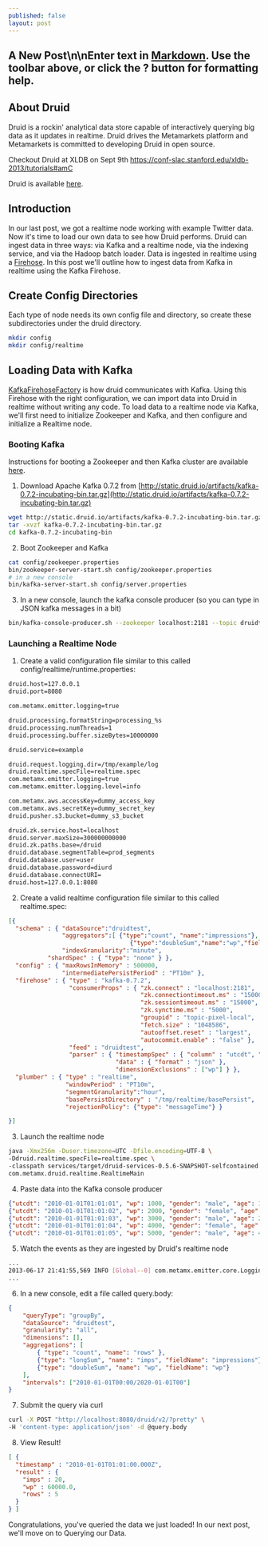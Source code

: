 ```yaml
---
published: false
layout: post
---
```


## A New Post\n\nEnter text in [Markdown](http://daringfireball.net/projects/markdown/). Use the toolbar above, or click the **?** button for formatting help.
## About Druid ##
Druid is a rockin' analytical data store capable of interactively querying big data as it updates in realtime. Druid drives the Metamarkets platform and Metamarkets is committed to developing Druid in open source.

Checkout Druid at XLDB on Sept 9th https://conf-slac.stanford.edu/xldb-2013/tutorials#amC

Druid is available [here](https://github.com/metamx/druid).

## Introduction ##

In our last post, we got a realtime node working with example Twitter data. Now it's time to load our own data to see how Druid performs. Druid can ingest data in three ways: via Kafka and a realtime node, via the indexing service, and via the Hadoop batch loader. Data is ingested in realtime using a [Firehose](https://github.com/metamx/druid/wiki/Firehose). In this post we'll outline how to ingest data from Kafka in realtime using the Kafka Firehose.

## Create Config Directories ##
Each type of node needs its own config file and directory, so create these subdirectories under the druid directory.

```bash
mkdir config
mkdir config/realtime
```

## Loading Data with Kafka ##

[KafkaFirehoseFactory](https://github.com/metamx/druid/blob/master/realtime/src/main/java/com/metamx/druid/realtime/firehose/KafkaFirehoseFactory.java) is how druid communicates with Kafka. Using this Firehose with the right configuration, we can import data into Druid in realtime without writing any code. To load data to a realtime node via Kafka, we'll first need to initialize Zookeeper and Kafka, and then configure and initialize a Realtime node.

### Booting Kafka ###

Instructions for booting a Zookeeper and then Kafka cluster are available [here](http://kafka.apache.org/07/quickstart.html).

1. Download Apache Kafka 0.7.2 from [http://static.druid.io/artifacts/kafka-0.7.2-incubating-bin.tar.gz](http://static.druid.io/artifacts/kafka-0.7.2-incubating-bin.tar.gz)
```bash
wget http://static.druid.io/artifacts/kafka-0.7.2-incubating-bin.tar.gz
tar -xvzf kafka-0.7.2-incubating-bin.tar.gz
cd kafka-0.7.2-incubating-bin
```
2. Boot Zookeeper and Kafka
```bash
cat config/zookeeper.properties
bin/zookeeper-server-start.sh config/zookeeper.properties
# in a new console
bin/kafka-server-start.sh config/server.properties
```
3. In a new console, launch the kafka console producer (so you can type in JSON kafka messages in a bit)
```bash
bin/kafka-console-producer.sh --zookeeper localhost:2181 --topic druidtest
```
### Launching a Realtime Node

1. Create a valid configuration file similar to this called config/realtime/runtime.properties:

```bash
druid.host=127.0.0.1
druid.port=8080

com.metamx.emitter.logging=true

druid.processing.formatString=processing_%s
druid.processing.numThreads=1
druid.processing.buffer.sizeBytes=10000000

druid.service=example

druid.request.logging.dir=/tmp/example/log
druid.realtime.specFile=realtime.spec
com.metamx.emitter.logging=true
com.metamx.emitter.logging.level=info

com.metamx.aws.accessKey=dummy_access_key
com.metamx.aws.secretKey=dummy_secret_key
druid.pusher.s3.bucket=dummy_s3_bucket

druid.zk.service.host=localhost
druid.server.maxSize=300000000000
druid.zk.paths.base=/druid
druid.database.segmentTable=prod_segments
druid.database.user=user
druid.database.password=diurd
druid.database.connectURI=
druid.host=127.0.0.1:8080
```

2. Create a valid realtime configuration file similar to this called realtime.spec:

```json
[{
  "schema" : { "dataSource":"druidtest",
               "aggregators":[ {"type":"count", "name":"impressions"},
                                  {"type":"doubleSum","name":"wp","fieldName":"wp"}],
               "indexGranularity":"minute",
           "shardSpec" : { "type": "none" } },
  "config" : { "maxRowsInMemory" : 500000,
               "intermediatePersistPeriod" : "PT10m" },
  "firehose" : { "type" : "kafka-0.7.2",
                 "consumerProps" : { "zk.connect" : "localhost:2181",
                                     "zk.connectiontimeout.ms" : "15000",
                                     "zk.sessiontimeout.ms" : "15000",
                                     "zk.synctime.ms" : "5000",
                                     "groupid" : "topic-pixel-local",
                                     "fetch.size" : "1048586",
                                     "autooffset.reset" : "largest",
                                     "autocommit.enable" : "false" },
                 "feed" : "druidtest",
                 "parser" : { "timestampSpec" : { "column" : "utcdt", "format" : "iso" },
                              "data" : { "format" : "json" },
                              "dimensionExclusions" : ["wp"] } },
  "plumber" : { "type" : "realtime",
                "windowPeriod" : "PT10m",
                "segmentGranularity":"hour",
                "basePersistDirectory" : "/tmp/realtime/basePersist",
                "rejectionPolicy": {"type": "messageTime"} }

}]
```

3. Launch the realtime node
```bash
java -Xmx256m -Duser.timezone=UTC -Dfile.encoding=UTF-8 \
-Ddruid.realtime.specFile=realtime.spec \
-classpath services/target/druid-services-0.5.6-SNAPSHOT-selfcontained.jar:config/realtime \
com.metamx.druid.realtime.RealtimeMain
```
4. Paste data into the Kafka console producer
```json
{"utcdt": "2010-01-01T01:01:01", "wp": 1000, "gender": "male", "age": 100}
{"utcdt": "2010-01-01T01:01:02", "wp": 2000, "gender": "female", "age": 50}
{"utcdt": "2010-01-01T01:01:03", "wp": 3000, "gender": "male", "age": 20}
{"utcdt": "2010-01-01T01:01:04", "wp": 4000, "gender": "female", "age": 30}
{"utcdt": "2010-01-01T01:01:05", "wp": 5000, "gender": "male", "age": 40}
```
5. Watch the events as they are ingested by Druid's realtime node
```bash
...
2013-06-17 21:41:55,569 INFO [Global--0] com.metamx.emitter.core.LoggingEmitter - Event [{"feed":"metrics","timestamp":"2013-06-17T21:41:55.569Z","service":"example","host":"127.0.0.1","metric":"events/processed","value":5,"user2":"druidtest"}]
...
```
6. In a new console, edit a file called query.body:
```json
{
    "queryType": "groupBy",
    "dataSource": "druidtest",
    "granularity": "all",
    "dimensions": [],
    "aggregations": [
        { "type": "count", "name": "rows" },
        {"type": "longSum", "name": "imps", "fieldName": "impressions"},
        {"type": "doubleSum", "name": "wp", "fieldName": "wp"}
    ],
    "intervals": ["2010-01-01T00:00/2020-01-01T00"]
}
```
7. Submit the query via curl
```bash
curl -X POST "http://localhost:8080/druid/v2/?pretty" \
-H 'content-type: application/json' -d @query.body
```
8. View Result!
```json
[ {
  "timestamp" : "2010-01-01T01:01:00.000Z",
  "result" : {
    "imps" : 20,
    "wp" : 60000.0,
    "rows" : 5
  }
} ]
```
Congratulations, you've queried the data we just loaded! In our next post, we'll move on to Querying our Data.